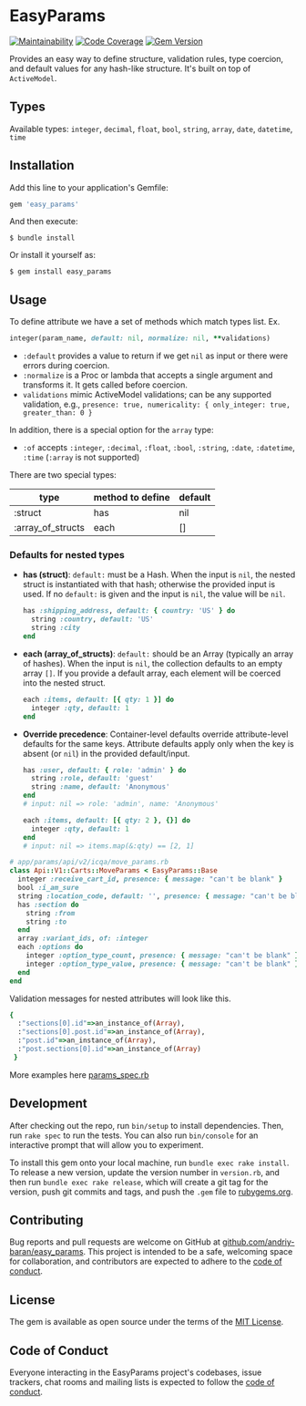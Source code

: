 # EasyParams

[![Maintainability](https://qlty.sh/gh/andriy-baran/projects/easy_params/maintainability.svg)](https://qlty.sh/gh/andriy-baran/projects/easy_params)
[![Code Coverage](https://qlty.sh/gh/andriy-baran/projects/easy_params/coverage.svg)](https://qlty.sh/gh/andriy-baran/projects/easy_params)
[![Gem Version](https://badge.fury.io/rb/easy_params.svg)](https://badge.fury.io/rb/easy_params)

Provides an easy way to define structure, validation rules, type coercion, and default values for any hash-like structure. It's built on top of `ActiveModel`.

## Types

Available types: `integer`, `decimal`, `float`, `bool`, `string`, `array`, `date`, `datetime`, `time`

## Installation

Add this line to your application's Gemfile:

```ruby
gem 'easy_params'
```

And then execute:

    $ bundle install

Or install it yourself as:

    $ gem install easy_params

## Usage

To define attribute we have a set of methods which match types list. Ex.
```ruby
integer(param_name, default: nil, normalize: nil, **validations)
```
* `:default` provides a value to return if we get `nil` as input or there were errors during coercion.
* `:normalize` is a Proc or lambda that accepts a single argument and transforms it. It gets called before coercion.
* `validations` mimic ActiveModel validations; can be any supported validation, e.g., `presence: true, numericality: { only_integer: true, greater_than: 0 }`

In addition, there is a special option for the `array` type:
* `:of` accepts `:integer`, `:decimal`, `:float`, `:bool`, `:string`, `:date`, `:datetime`, `:time` (`:array` is not supported)

There are two special types:

| type              | method to define | default |
|-------------------|------------------|---------|
| :struct           | has              | nil     |
| :array_of_structs | each             | []      |

### Defaults for nested types

- **has (struct)**: `default:` must be a Hash. When the input is `nil`, the nested struct is instantiated with that hash; otherwise the provided input is used. If no `default:` is given and the input is `nil`, the value will be `nil`.

  ```ruby
  has :shipping_address, default: { country: 'US' } do
    string :country, default: 'US'
    string :city
  end
  ```

- **each (array_of_structs)**: `default:` should be an Array (typically an array of hashes). When the input is `nil`, the collection defaults to an empty array `[]`. If you provide a default array, each element will be coerced into the nested struct.

  ```ruby
  each :items, default: [{ qty: 1 }] do
    integer :qty, default: 1
  end
  ```

- **Override precedence**: Container-level defaults override attribute-level defaults for the same keys. Attribute defaults apply only when the key is absent (or `nil`) in the provided default/input.

  ```ruby
  has :user, default: { role: 'admin' } do
    string :role, default: 'guest'
    string :name, default: 'Anonymous'
  end
  # input: nil => role: 'admin', name: 'Anonymous'

  each :items, default: [{ qty: 2 }, {}] do
    integer :qty, default: 1
  end
  # input: nil => items.map(&:qty) == [2, 1]
  ```

```ruby
# app/params/api/v2/icqa/move_params.rb
class Api::V1::Carts::MoveParams < EasyParams::Base
  integer :receive_cart_id, presence: { message: "can't be blank" }
  bool :i_am_sure
  string :location_code, default: '', presence: { message: "can't be blank" }
  has :section do
    string :from
    string :to
  end
  array :variant_ids, of: :integer
  each :options do
    integer :option_type_count, presence: { message: "can't be blank" }
    integer :option_type_value, presence: { message: "can't be blank" }
  end
end
```
Validation messages for nested attributes will look like this.
```ruby
{
  :"sections[0].id"=>an_instance_of(Array),
  :"sections[0].post.id"=>an_instance_of(Array),
  :"post.id"=>an_instance_of(Array),
  :"post.sections[0].id"=>an_instance_of(Array)
 }
```

More examples here [params_spec.rb](https://github.com/andriy-baran/easy_params/blob/master/spec/easy_params_spec.rb)

## Development

After checking out the repo, run `bin/setup` to install dependencies. Then, run `rake spec` to run the tests. You can also run `bin/console` for an interactive prompt that will allow you to experiment.

To install this gem onto your local machine, run `bundle exec rake install`. To release a new version, update the version number in `version.rb`, and then run `bundle exec rake release`, which will create a git tag for the version, push git commits and tags, and push the `.gem` file to [rubygems.org](https://rubygems.org).

## Contributing

Bug reports and pull requests are welcome on GitHub at [github.com/andriy-baran/easy_params](https://github.com/andriy-baran/easy_params). This project is intended to be a safe, welcoming space for collaboration, and contributors are expected to adhere to the [code of conduct](https://github.com/andriy-baran/easy_params/blob/master/CODE_OF_CONDUCT.md).


## License

The gem is available as open source under the terms of the [MIT License](https://opensource.org/licenses/MIT).

## Code of Conduct

Everyone interacting in the EasyParams project's codebases, issue trackers, chat rooms and mailing lists is expected to follow the [code of conduct](https://github.com/andriy-baran/easy_params/blob/master/CODE_OF_CONDUCT.md).
